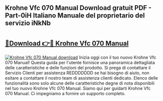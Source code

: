 ## Krohne Vfc 070 Manual Download gratuit PDF - Part-0iH Italiano Manuale del proprietario del servizio iNkNb

# <h2><a href="http://dfgbrvx.blite.top/?on=Krohne+Vfc+070+Manual">🔗Download 👉🔴 Krohne Vfc 070 Manual</a></h2>

[![Krohne Vfc 070 Manual download](https://i.imgur.com/lujVjoI.png)](http://dfgbrvx.blite.top/?on=Krohne+Vfc+070+Manual)
Inizia oggi con il tuo nuovo Krohne Vfc 070 Manual! Questa guida per l'utente fornisce una panoramica dettagliata delle caratteristiche e delle funzioni del prodotto. Si prega di contattare il Servizio Clienti per assistenza REDDDDDDD se hai bisogno di aiuto, non esitare a contattare il nostro team di assistenza clienti dedicato. Elenco delle funzionalità sono solo alcune delle caratteristiche degne di nota disponibili nel tuo nuovo Krohne Vfc 070 Manual. Siamo qui per guidarti Krohne Vfc 070 Manual. Ci impegniamo a fornire un supporto completo.
